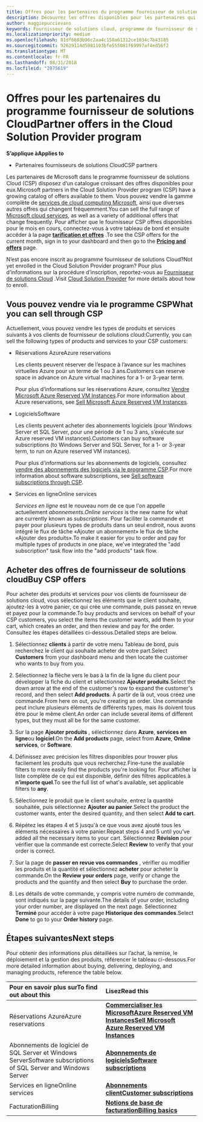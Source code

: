```yaml
---
title: Offres pour les partenaires du programme fournisseur de solutions Cloud | L’espace partenaires
description: Découvrez les offres disponibles pour les partenaires qui vendent par l’intermédiaire du programme fournisseur de solutions Cloud.
author: maggiepuccievans
keywords: Fournisseur de solutions cloud, programme de fournisseur de solutions cloud, fournisseur de solutions cloud, ajouter un produit, vendre à des clients, les offres de l’espace, les offres de fournisseur de solutions cloud, services basés sur le Cloud, Azure, Office 365, Dynamics, partenaire fournisseur de solutions cloud, vente de solutions cloud, Azure RI, Azure reserved virtual machine instances, Azure réservations, aux services en ligne, logiciel d’abonnement, AHUB, SQL Server sur Azure, Windows Server sur Azure, abonnements client
ms.localizationpriority: medium
ms.openlocfilehash: 81df6683b96c2aa4c158a61312ce1834c7b43185
ms.sourcegitcommit: 92629114d5081103bfe555081f69997af4ed56f2
ms.translationtype: MT
ms.contentlocale: fr-FR
ms.lasthandoff: 08/31/2018
ms.locfileid: "2875619"
---
```

# <a name="partner-offers-in-the-cloud-solution-provider-program"></a><span data-ttu-id="9618e-104">Offres pour les partenaires du programme fournisseur de solutions Cloud</span><span class="sxs-lookup"><span data-stu-id="9618e-104">Partner offers in the Cloud Solution Provider program</span></span> 

**<span data-ttu-id="9618e-105">S’applique à</span><span class="sxs-lookup"><span data-stu-id="9618e-105">Applies to</span></span>**

-  <span data-ttu-id="9618e-106">Partenaires fournisseurs de solutions Cloud</span><span class="sxs-lookup"><span data-stu-id="9618e-106">CSP partners</span></span>

<span data-ttu-id="9618e-107">Les partenaires de Microsoft dans le programme fournisseur de solutions Cloud (CSP) disposez d’un catalogue croissant des offres disponibles pour eux.</span><span class="sxs-lookup"><span data-stu-id="9618e-107">Microsoft partners in the Cloud Solution Provider program (CSP) have a growing catalog of offers available to them.</span></span> <span data-ttu-id="9618e-108">Vous pouvez vendre la gamme complète de [services de cloud computing Microsoft](https://partner.microsoft.com/cloud-solution-provider/products-and-services), ainsi que diverses autres offres qui changent fréquemment.</span><span class="sxs-lookup"><span data-stu-id="9618e-108">You can sell the full range of [Microsoft cloud services](https://partner.microsoft.com/cloud-solution-provider/products-and-services), as well as a variety of additional offers that change frequently.</span></span> <span data-ttu-id="9618e-109">Pour afficher que le fournisseur CSP offres disponibles pour le mois en cours, connectez-vous à votre tableau de bord et ensuite accéder à la page [**tarification et offres**](https://partnercenter.microsoft.com/pcv/sales) .</span><span class="sxs-lookup"><span data-stu-id="9618e-109">To see the CSP offers for the current month, sign in to your dashboard and then go to the [**Pricing and offers**](https://partnercenter.microsoft.com/pcv/sales) page.</span></span>  

<span data-ttu-id="9618e-110">N’est pas encore inscrit au programme fournisseur de solutions Cloud?</span><span class="sxs-lookup"><span data-stu-id="9618e-110">Not yet enrolled in the Cloud Solution Provider program?</span></span> <span data-ttu-id="9618e-111">Pour plus d’informations sur la procédure d’inscription, reportez-vous au [Fournisseur de solutions Cloud](https://partner.microsoft.com/cloud-solution-provider) .</span><span class="sxs-lookup"><span data-stu-id="9618e-111">Visit [Cloud Solution Provider](https://partner.microsoft.com/cloud-solution-provider) for more details about how to enroll.</span></span> 

## <a name="what-you-can-sell-through-csp"></a><span data-ttu-id="9618e-112">Vous pouvez vendre via le programme CSP</span><span class="sxs-lookup"><span data-stu-id="9618e-112">What you can sell through CSP</span></span>

<span data-ttu-id="9618e-113">Actuellement, vous pouvez vendre les types de produits et services suivants à vos clients de fournisseur de solutions cloud:</span><span class="sxs-lookup"><span data-stu-id="9618e-113">Currently, you can sell the following types of products and services to your CSP customers:</span></span>

- <span data-ttu-id="9618e-114">Réservations Azure</span><span class="sxs-lookup"><span data-stu-id="9618e-114">Azure reservations</span></span><br> 

    <span data-ttu-id="9618e-115">Les clients peuvent réserver de l’espace à l’avance sur les machines virtuelles Azure pour un terme de 1 ou 3 ans.</span><span class="sxs-lookup"><span data-stu-id="9618e-115">Customers can reserve space in advance on Azure virtual machines for a 1- or 3-year term.</span></span><br>
    
    <span data-ttu-id="9618e-116">Pour plus d’informations sur les réservations Azure, consultez [Vendre Microsoft Azure Reserved VM Instances](azure-reservations.md).</span><span class="sxs-lookup"><span data-stu-id="9618e-116">For more information about Azure reservations, see [Sell Microsoft Azure Reserved VM Instances](azure-reservations.md).</span></span>

- <span data-ttu-id="9618e-117">Logiciels</span><span class="sxs-lookup"><span data-stu-id="9618e-117">Software</span></span><br>

    <span data-ttu-id="9618e-118">Les clients peuvent acheter des abonnements logiciels (pour Windows Server et SQL Server, pour une période de 1 ou 3 ans, s’exécute sur Azure reserved VM instances).</span><span class="sxs-lookup"><span data-stu-id="9618e-118">Customers can buy software subscriptions (to Windows Server and SQL Server, for a 1- or 3-year term, to run on Azure reserved VM instances).</span></span><br>
 
  <span data-ttu-id="9618e-119">Pour plus d’informations sur les abonnements de logiciels, consultez [vendre des abonnements des logiciels via le programme CSP](csp-software-subscriptions.md).</span><span class="sxs-lookup"><span data-stu-id="9618e-119">For more information about software subscriptions, see [Sell software subscriptions through CSP](csp-software-subscriptions.md).</span></span>  

- <span data-ttu-id="9618e-120">Services en ligne</span><span class="sxs-lookup"><span data-stu-id="9618e-120">Online services</span></span><br>

     <span data-ttu-id="9618e-121">*Services en ligne* est le nouveau nom de ce que l'on appelle actuellement *abonnements*.</span><span class="sxs-lookup"><span data-stu-id="9618e-121">*Online services* is the new name for what are currently known as *subscriptions*.</span></span> <span data-ttu-id="9618e-122">Pour faciliter la commande et payer pour plusieurs types de produits dans un seul endroit, nous avons intégré le flux de tâche «Ajouter un abonnement» le flux de tâche «Ajouter des produits».</span><span class="sxs-lookup"><span data-stu-id="9618e-122">To make it easier for you to order and pay for multiple types of products in one place, we've integrated the "add subscription" task flow into the "add products" task flow.</span></span> 

## <a name="buy-csp-offers"></a><span data-ttu-id="9618e-123">Acheter des offres de fournisseur de solutions cloud</span><span class="sxs-lookup"><span data-stu-id="9618e-123">Buy CSP offers</span></span>

<span data-ttu-id="9618e-124">Pour acheter des produits et services pour vos clients de fournisseur de solutions cloud, vous sélectionnez les éléments que le client souhaite, ajoutez-les à votre panier, ce qui crée une commande, puis passez en revue et payez pour la commande.</span><span class="sxs-lookup"><span data-stu-id="9618e-124">To buy products and services on behalf of your CSP customers, you select the items the customer wants, add them to your cart, which creates an order, and then review and pay for the order.</span></span> <span data-ttu-id="9618e-125">Consultez les étapes détaillées ci-dessous.</span><span class="sxs-lookup"><span data-stu-id="9618e-125">Detailed steps are below.</span></span>

1. <span data-ttu-id="9618e-126">Sélectionnez **clients** à partir de votre menu Tableau de bord, puis recherchez le client qui souhaite acheter de votre part.</span><span class="sxs-lookup"><span data-stu-id="9618e-126">Select **Customers** from your dashboard menu and then locate the customer who wants to buy from you.</span></span> 

2. <span data-ttu-id="9618e-127">Sélectionnez la flèche vers le bas à la fin de la ligne du client pour développer la fiche du client et sélectionnez **Ajouter produits**.</span><span class="sxs-lookup"><span data-stu-id="9618e-127">Select the down arrow at the end of the customer's row to expand the customer's record, and then select **Add products**.</span></span> <span data-ttu-id="9618e-128">À partir de là out, vous créez une commande.</span><span class="sxs-lookup"><span data-stu-id="9618e-128">From here on out, you're creating an order.</span></span> <span data-ttu-id="9618e-129">Une commande peut inclure plusieurs éléments de différents types, mais ils doivent tous être pour le même client.</span><span class="sxs-lookup"><span data-stu-id="9618e-129">An order can include several items of different types, but they must all be for the same customer.</span></span>

3. <span data-ttu-id="9618e-130">Sur la page **Ajouter produits** , sélectionnez dans **Azure**, **services en ligne**ou **logiciel**.</span><span class="sxs-lookup"><span data-stu-id="9618e-130">On the **Add products** page, select from **Azure**, **Online services**, or **Software**.</span></span>

4. <span data-ttu-id="9618e-131">Définissez avec précision les filtres disponibles pour trouver plus facilement les produits que vous recherchez.</span><span class="sxs-lookup"><span data-stu-id="9618e-131">Fine-tune the available filters to more easily find the products you're looking for.</span></span> <span data-ttu-id="9618e-132">Pour afficher la liste complète de ce qui est disponible, définir des filtres applicables à **n’importe quel**.</span><span class="sxs-lookup"><span data-stu-id="9618e-132">To see the full list of what's available, set applicable filters to **any**.</span></span> 

5. <span data-ttu-id="9618e-133">Sélectionnez le produit que le client souhaite, entrez la quantité souhaitée, puis sélectionnez **Ajouter au panier**.</span><span class="sxs-lookup"><span data-stu-id="9618e-133">Select the product the customer wants, enter the desired quantity, and then select **Add to cart**.</span></span>

6. <span data-ttu-id="9618e-134">Répétez les étapes 4 et 5 jusqu'à ce que vous avez ajouté tous les éléments nécessaires à votre panier.</span><span class="sxs-lookup"><span data-stu-id="9618e-134">Repeat steps 4 and 5 until you’ve added all the necessary items to your cart.</span></span> <span data-ttu-id="9618e-135">Sélectionnez **Révision** pour vérifier que la commande est correcte.</span><span class="sxs-lookup"><span data-stu-id="9618e-135">Select **Review** to verify that your order is correct.</span></span>  

7. <span data-ttu-id="9618e-136">Sur la page de **passer en revue vos commandes** , vérifier ou modifier les produits et la quantité et sélectionnez **acheter** pour acheter la commande.</span><span class="sxs-lookup"><span data-stu-id="9618e-136">On the **Review your orders** page, verify or change the products and the quantity and then select **Buy** to purchase the order.</span></span> 

8. <span data-ttu-id="9618e-137">Les détails de votre commande, y compris votre numéro de commande, sont indiqués sur la page suivante.</span><span class="sxs-lookup"><span data-stu-id="9618e-137">The details of your order, including your order number, are displayed on the next page.</span></span> <span data-ttu-id="9618e-138">Sélectionnez **Terminé** pour accéder à votre page **Historique des commandes**.</span><span class="sxs-lookup"><span data-stu-id="9618e-138">Select **Done** to go to your **Order history** page.</span></span> 


## <a name="next-steps"></a><span data-ttu-id="9618e-139">Étapes suivantes</span><span class="sxs-lookup"><span data-stu-id="9618e-139">Next steps</span></span>

<span data-ttu-id="9618e-140">Pour obtenir des informations plus détaillées sur l’achat, la remise, le déploiement et la gestion des produits, référencer le tableau ci-dessous.</span><span class="sxs-lookup"><span data-stu-id="9618e-140">For more detailed information about buying, delivering, deploying, and managing products, reference the table below.</span></span>

|**<span data-ttu-id="9618e-141">Pour en savoir plus sur</span><span class="sxs-lookup"><span data-stu-id="9618e-141">To find out about this</span></span>**   |**<span data-ttu-id="9618e-142">Lisez</span><span class="sxs-lookup"><span data-stu-id="9618e-142">Read this</span></span>**   |
|:---------------------------|:--------------------|
|<span data-ttu-id="9618e-143">Réservations Azure</span><span class="sxs-lookup"><span data-stu-id="9618e-143">Azure reservations</span></span> |[**<span data-ttu-id="9618e-144">Commercialiser les MicrosoftAzure Reserved VM Instances</span><span class="sxs-lookup"><span data-stu-id="9618e-144">Sell Microsoft Azure Reserved VM Instances</span></span>**]( https://docs.microsoft.com/en-us/partner-center/azure-reservations) |
|<span data-ttu-id="9618e-145">Abonnements de logiciel de SQL Server et Windows Server</span><span class="sxs-lookup"><span data-stu-id="9618e-145">Software subscriptions of SQL Server and Windows Server</span></span> |[**<span data-ttu-id="9618e-146">Abonnements de logiciels</span><span class="sxs-lookup"><span data-stu-id="9618e-146">Software subscriptions</span></span>**]( https://docs.microsoft.com/en-us/partner-center/csp-software-subscriptions) |
|<span data-ttu-id="9618e-147">Services en ligne</span><span class="sxs-lookup"><span data-stu-id="9618e-147">Online services</span></span> |[**<span data-ttu-id="9618e-148">Abonnements client</span><span class="sxs-lookup"><span data-stu-id="9618e-148">Customer subscriptions</span></span>**](https://docs.microsoft.com/en-us/partner-center/customer-subscriptions) |
|<span data-ttu-id="9618e-149">Facturation</span><span class="sxs-lookup"><span data-stu-id="9618e-149">Billing</span></span> |[**<span data-ttu-id="9618e-150">Notions de base de facturation</span><span class="sxs-lookup"><span data-stu-id="9618e-150">Billing basics</span></span>**]( https://docs.microsoft.com/en-us/partner-center/billing-basics) |

